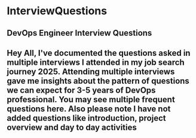# InterviewQuestions
DevOps Engineer Interview Questions 
-

Hey All, I've documented the questions asked in multiple interviews I attended in my job search journey 2025. Attending multiple interviews gave me insights about the pattern of questions we can expect for 3-5 years of DevOps professional. You may see multiple frequent questions here. Also please note I have not added questions like introduction, project overview and day to day activities
-
